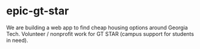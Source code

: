 # epic-gt-star
We are building a web app to find cheap housing options around Georgia Tech. Volunteer / nonprofit work for GT STAR (campus support for students in need).
